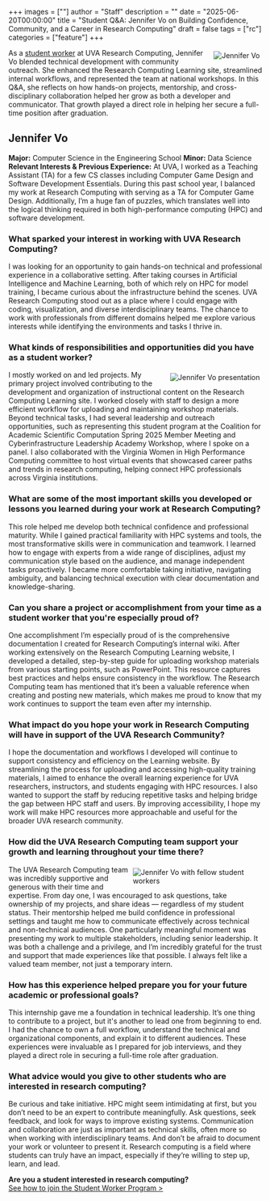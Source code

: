 +++
images = [""]
author = "Staff"
description = ""
date = "2025-06-20T00:00:00"
title = "Student Q&A: Jennifer Vo on Building Confidence, Community, and a Career in Research Computing"
draft = false
tags = ["rc"]
categories = ["feature"]
+++

<img src="/images/2025-students/jennifer-1.png" alt="Jennifer Vo" style="max-width:50%;margin:5px;float:right;">

As a [student worker](https://www.rc.virginia.edu/about/students/) at UVA Research Computing, Jennifer Vo blended technical development with community outreach. She enhanced the Research Computing Learning site, streamlined internal workflows, and represented the team at national workshops. In this Q&A, she reflects on how hands-on projects, mentorship, and cross-disciplinary collaboration helped her grow as both a developer and communicator. That growth played a direct role in helping her secure a full-time position after graduation.

## Jennifer Vo

__Major:__ Computer Science in the Engineering School 
__Minor:__ Data Science 
__Relevant Interests & Previous Experience:__
At UVA, I worked as a Teaching Assistant (TA) for a few CS classes including Computer Game Design and Software Development Essentials. During this past school year, I balanced my work at Research Computing with serving as a TA for Computer Game Design. Additionally, I’m a huge fan of puzzles, which translates well into the logical thinking required in both high-performance computing (HPC) and software development. 

### What sparked your interest in working with UVA Research Computing? 

I was looking for an opportunity to gain hands-on technical and professional experience in a collaborative setting. After taking courses in Artificial Intelligence and Machine Learning, both of which rely on HPC for model training, I became curious about the infrastructure behind the scenes. UVA Research Computing stood out as a place where I could engage with coding, visualization, and diverse interdisciplinary teams. The chance to work with professionals from different domains helped me explore various interests while identifying the environments and tasks I thrive in.  

### What kinds of responsibilities and opportunities did you have as a student worker? 

<img src="/images/2025-students/jennifer-2.jpg" alt="Jennifer Vo presentation" style="max-width:50%;margin:5px;float:right;">

I mostly worked on and led projects. My primary project involved contributing to the development and organization of instructional content on the Research Computing Learning site. I worked closely with staff to design a more efficient workflow for uploading and maintaining workshop materials. Beyond technical tasks, I had several leadership and outreach opportunities, such as representing this student program at the Coalition for Academic Scientific Computation Spring 2025 Member Meeting and Cyberinfrastructure Leadership Academy Workshop, where I spoke on a panel. I also collaborated with the Virginia Women in High Performance Computing committee to host virtual events that showcased career paths and trends in research computing, helping connect HPC professionals across Virginia institutions.

### What are some of the most important skills you developed or lessons you learned during your work at Research Computing? 

This role helped me develop both technical confidence and professional maturity. While I gained practical familiarity with HPC systems and tools, the most transformative skills were in communication and teamwork. I learned how to engage with experts from a wide range of disciplines, adjust my communication style based on the audience, and manage independent tasks proactively. I became more comfortable taking initiative, navigating ambiguity, and balancing technical execution with clear documentation and knowledge-sharing. 

### Can you share a project or accomplishment from your time as a student worker that you're especially proud of? 

One accomplishment I’m especially proud of is the comprehensive documentation I created for Research Computing’s internal wiki. After working extensively on the Research Computing Learning website, I developed a detailed, step-by-step guide for uploading workshop materials from various starting points, such as PowerPoint. This resource captures best practices and helps ensure consistency in the workflow. The Research Computing team has mentioned that it’s been a valuable reference when creating and posting new materials, which makes me proud to know that my work continues to support the team even after my internship. 

### What impact do you hope your work in Research Computing will have in support of the UVA Research Community? 

I hope the documentation and workflows I developed will continue to support consistency and efficiency on the Learning website. By streamlining the process for uploading and accessing high-quality training materials, I aimed to enhance the overall learning experience for UVA researchers, instructors, and students engaging with HPC resources. I also wanted to support the staff by reducing repetitive tasks and helping bridge the gap between HPC staff and users. By improving accessibility, I hope my work will make HPC resources more approachable and useful for the broader UVA research community. 

### How did the UVA Research Computing team support your growth and learning throughout your time there? 

<img src="/images/2025-students/jennifer-3.png" alt="Jennifer Vo with fellow student workers" style="max-width:50%;margin:5px;float:right;">

The UVA Research Computing team was incredibly supportive and generous with their time and expertise. From day one, I was encouraged to ask questions, take ownership of my projects, and share ideas — regardless of my student status. Their mentorship helped me build confidence in professional settings and taught me how to communicate effectively across technical and non-technical audiences. One particularly meaningful moment was presenting my work to multiple stakeholders, including senior leadership. It was both a challenge and a privilege, and I’m incredibly grateful for the trust and support that made experiences like that possible. I always felt like a valued team member, not just a temporary intern.

### How has this experience helped prepare you for your future academic or professional goals? 

This internship gave me a foundation in technical leadership. It’s one thing to contribute to a project, but it's another to lead one from beginning to end. I had the chance to own a full workflow, understand the technical and organizational components, and explain it to different audiences. These experiences were invaluable as I prepared for job interviews, and they played a direct role in securing a full-time role after graduation. 

### What advice would you give to other students who are interested in research computing? 

Be curious and take initiative. HPC might seem intimidating at first, but you don’t need to be an expert to contribute meaningfully. Ask questions, seek feedback, and look for ways to improve existing systems. Communication and collaboration are just as important as technical skills, often more so when working with interdisciplinary teams. And don’t be afraid to document your work or volunteer to present it. Research computing is a field where students can truly have an impact, especially if they’re willing to step up, learn, and lead. 

__Are you a student interested in research computing?__  
[See how to join the Student Worker Program >](https://www.rc.virginia.edu/about/students/)